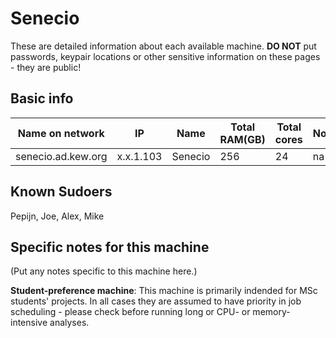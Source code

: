 # Senecio

These are detailed information about each available machine. **DO NOT** put passwords, keypair locations or other sensitive information on these pages - they are public!

## Basic info

Name on network | IP  | Name | Total RAM(GB) | Total cores | Notes
--------------- | --- | ---- | ------------- | ----------- | -----
senecio.ad.kew.org | x.x.1.103 | Senecio | 256 | 24 | na

## Known Sudoers

Pepijn, Joe, Alex, Mike

## Specific notes for this machine

(Put any notes specific to this machine here.)

**Student-preference machine**: This machine is primarily indended for MSc students' projects. In all cases they are assumed to have priority in job scheduling - please check before running long or CPU- or memory-intensive analyses.
